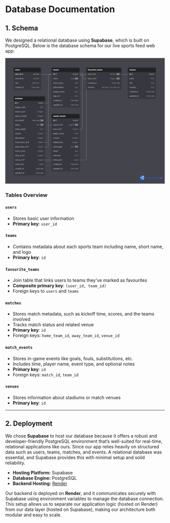 # Database Documentation

## 1. Schema

We designed a relational database using **Supabase**, which is built on PostgreSQL. Below is the database schema for our live sports feed web app:

![alt text](Footbook-ERD-1.png)

### Tables Overview

#### `users`

- Stores basic user information
- **Primary key**: `user_id`

#### `teams`

- Contains metadata about each sports team including name, short name, and logo
- **Primary key**: `id`

#### `favourite_teams`

- Join table that links users to teams they've marked as favourites
- **Composite primary key**: `(user_id, team_id)`
- Foreign keys to `users` and `teams`

#### `matches`

- Stores match metadata, such as kickoff time, scores, and the teams involved
- Tracks match status and related venue
- **Primary key**: `id`
- Foreign keys: `home_team_id`, `away_team_id`, `venue_id`

#### `match_events`

- Stores in-game events like goals, fouls, substitutions, etc.
- Includes time, player name, event type, and optional notes
- **Primary key**: `id`
- Foreign keys: `match_id`, `team_id`

#### `venues`

- Stores information about stadiums or match venues
- **Primary key**: `id`

---

## 2. Deployment

We chose **Supabase** to host our database because it offers a robust and developer-friendly PostgreSQL environment that’s well-suited for real-time, relational applications like ours. Since our app relies heavily on structured data such as users, teams, matches, and events. A relational database was essential, and Supabase provides this with minimal setup and solid reliability.

- **Hosting Platform:** Supabase
- **Database Engine:** PostgreSQL
- **Backend Hosting:** [Render](https://render.com)

Our backend is deployed on **Render**, and it communicates securely with Supabase using environment variables to manage the database connection. This setup allows us to separate our application logic (hosted on Render) from our data layer (hosted on Supabase), making our architecture both modular and easy to scale.
